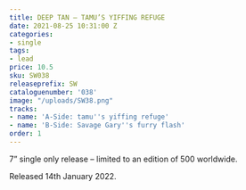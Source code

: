 ```yaml
---
title: DEEP TAN – TAMU’S YIFFING REFUGE
date: 2021-08-25 10:31:00 Z
categories:
- single
tags:
- lead
price: 10.5
sku: SW038
releaseprefix: SW
cataloguenumber: '038'
image: "/uploads/SW38.png"
tracks:
- name: 'A-Side: tamu''s yiffing refuge'
- name: 'B-Side: Savage Gary''s furry flash'
order: 1
---
```


7” single only release – limited to an edition of 500 worldwide.

Released 14th January 2022.

 




 



